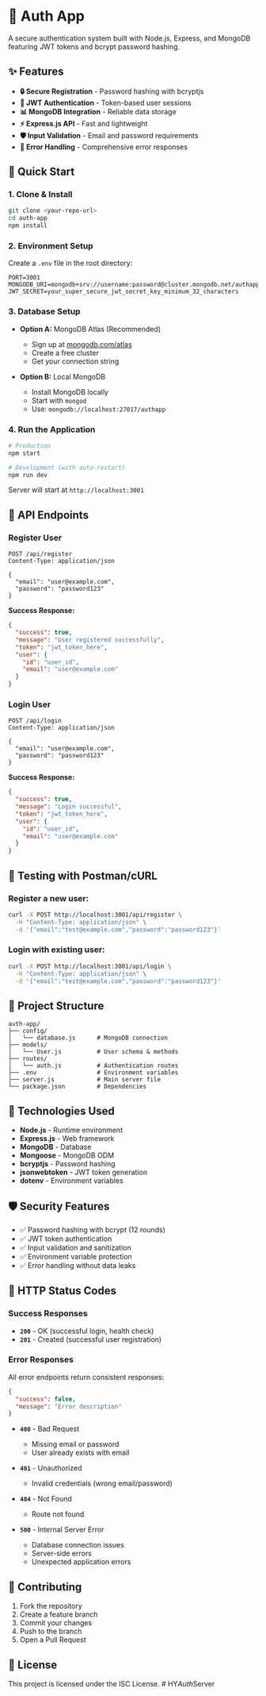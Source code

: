 # 🔐 Auth App

A secure authentication system built with Node.js, Express, and MongoDB featuring JWT tokens and bcrypt password hashing.

## ✨ Features

- **🔒 Secure Registration** - Password hashing with bcryptjs
- **🎯 JWT Authentication** - Token-based user sessions
- **📊 MongoDB Integration** - Reliable data storage
- **⚡ Express.js API** - Fast and lightweight
- **🛡️ Input Validation** - Email and password requirements
- **🔄 Error Handling** - Comprehensive error responses

## 🚀 Quick Start

### 1. Clone & Install
```bash
git clone <your-repo-url>
cd auth-app
npm install
```

### 2. Environment Setup
Create a `.env` file in the root directory:
```env
PORT=3001
MONGODB_URI=mongodb+srv://username:password@cluster.mongodb.net/authapp
JWT_SECRET=your_super_secure_jwt_secret_key_minimum_32_characters
```

### 3. Database Setup
- **Option A:** MongoDB Atlas (Recommended)
  - Sign up at [mongodb.com/atlas](https://www.mongodb.com/atlas)
  - Create a free cluster
  - Get your connection string

- **Option B:** Local MongoDB
  - Install MongoDB locally
  - Start with `mongod`
  - Use: `mongodb://localhost:27017/authapp`

### 4. Run the Application
```bash
# Production
npm start

# Development (with auto-restart)
npm run dev
```

Server will start at `http://localhost:3001`

## 📡 API Endpoints

### Register User
```http
POST /api/register
Content-Type: application/json

{
  "email": "user@example.com",
  "password": "password123"
}
```

**Success Response:**
```json
{
  "success": true,
  "message": "User registered successfully",
  "token": "jwt_token_here",
  "user": {
    "id": "user_id",
    "email": "user@example.com"
  }
}
```

### Login User
```http
POST /api/login
Content-Type: application/json

{
  "email": "user@example.com",
  "password": "password123"
}
```

**Success Response:**
```json
{
  "success": true,
  "message": "Login successful",
  "token": "jwt_token_here",
  "user": {
    "id": "user_id",
    "email": "user@example.com"
  }
}
```

## 🧪 Testing with Postman/cURL

### Register a new user:
```bash
curl -X POST http://localhost:3001/api/register \
  -H "Content-Type: application/json" \
  -d '{"email":"test@example.com","password":"password123"}'
```

### Login with existing user:
```bash
curl -X POST http://localhost:3001/api/login \
  -H "Content-Type: application/json" \
  -d '{"email":"test@example.com","password":"password123"}'
```

## 📁 Project Structure

```
auth-app/
├── config/
│   └── database.js      # MongoDB connection
├── models/
│   └── User.js          # User schema & methods
├── routes/
│   └── auth.js          # Authentication routes
├── .env                 # Environment variables
├── server.js            # Main server file
└── package.json         # Dependencies
```

## 🔧 Technologies Used

- **Node.js** - Runtime environment
- **Express.js** - Web framework
- **MongoDB** - Database
- **Mongoose** - MongoDB ODM
- **bcryptjs** - Password hashing
- **jsonwebtoken** - JWT token generation
- **dotenv** - Environment variables

## 🛡️ Security Features

- ✅ Password hashing with bcrypt (12 rounds)
- ✅ JWT token authentication
- ✅ Input validation and sanitization
- ✅ Environment variable protection
- ✅ Error handling without data leaks

## 📝 HTTP Status Codes

### Success Responses
- **`200`** - OK (successful login, health check)
- **`201`** - Created (successful user registration)

### Error Responses
All error endpoints return consistent responses:
```json
{
  "success": false,
  "message": "Error description"
}
```

- **`400`** - Bad Request
  - Missing email or password
  - User already exists with email
  
- **`401`** - Unauthorized
  - Invalid credentials (wrong email/password)
  
- **`404`** - Not Found
  - Route not found
  
- **`500`** - Internal Server Error
  - Database connection issues
  - Server-side errors
  - Unexpected application errors

## 🤝 Contributing

1. Fork the repository
2. Create a feature branch
3. Commit your changes
4. Push to the branch
5. Open a Pull Request

## 📄 License

This project is licensed under the ISC License.
#   H Y _ A u t h _ S e r v e r  
 